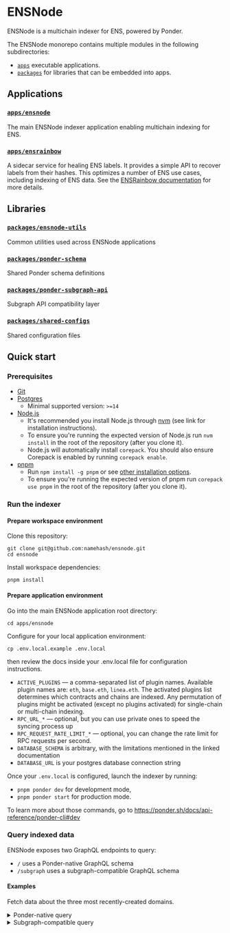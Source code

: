 # ENSNode

ENSNode is a multichain indexer for ENS, powered by Ponder.

The ENSNode monorepo contains multiple modules in the following subdirectories:
- [`apps`](apps)  executable applications.
- [`packages`](packages) for libraries that can be embedded into apps.

## Applications

### [`apps/ensnode`](apps/ensnode)
The main ENSNode indexer application enabling multichain indexing for ENS.

### [`apps/ensrainbow`](apps/ensrainbow)
A sidecar service for healing ENS labels. It provides a simple API to recover labels from their hashes. This optimizes a number of ENS use cases, including indexing of ENS data. See the [ENSRainbow documentation](apps/ensrainbow/README.md) for more details.

## Libraries

### [`packages/ensnode-utils`](packages/ensnode-utils)
Common utilities used across ENSNode applications

### [`packages/ponder-schema`](packages/ponder-schema)
Shared Ponder schema definitions

### [`packages/ponder-subgraph-api`](packages/ponder-subgraph-api)
Subgraph API compatibility layer

### [`packages/shared-configs`](packages/shared-configs)
Shared configuration files

## Quick start

### Prerequisites

- [Git](https://git-scm.com/)
- [Postgres](https://www.postgresql.org/)
  - Minimal supported version: `>=14`
- [Node.js](https://nodejs.org/)
  - It's recommended you install Node.js through [nvm](https://github.com/nvm-sh/nvm) (see link for installation instructions).
  - To ensure you're running the expected version of Node.js run `nvm install` in the root of the repository (after you clone it).
  - Node.js will automatically install `corepack`. You should also ensure Corepack is enabled by running `corepack enable`.
- [pnpm](https://pnpm.io/)
  - Run `npm install -g pnpm` or see [other installation options](https://pnpm.io/installation).
  - To ensure you're running the expected version of pnpm run `corepack use pnpm` in the root of the repository (after you clone it).

### Run the indexer

#### Prepare workspace environment
Clone this repository:
```
git clone git@github.com:namehash/ensnode.git
cd ensnode
```

Install workspace dependencies:
```
pnpm install
```

#### Prepare application environment

Go into the main ENSNode application root directory:
```
cd apps/ensnode
```

Configure for your local application environment:
```
cp .env.local.example .env.local
```
then review the docs inside your .env.local file for configuration instructions.

- `ACTIVE_PLUGINS` — a comma-separated list of plugin names. Available plugin names are: `eth`, `base.eth`, `linea.eth`. The activated plugins list determines which contracts and chains are indexed. Any permutation of plugins might be activated (except no plugins activated) for single-chain or multi-chain indexing.
- `RPC_URL_*` — optional, but you can use private ones to speed the syncing process up
- `RPC_REQUEST_RATE_LIMIT_*` — optional, you can change the rate limit for RPC requests per second.
- `DATABASE_SCHEMA` is arbitrary, with the limitations mentioned in the linked documentation
- `DATABASE_URL` is your postgres database connection string

Once your `.env.local` is configured, launch the indexer by running:
- `pnpm ponder dev` for development mode,
- `pnpm ponder start` for production mode.

To learn more about those commands, go to https://ponder.sh/docs/api-reference/ponder-cli#dev

### Query indexed data

ENSNode exposes two GraphQL endpoints to query:
- `/` uses a Ponder-native GraphQL schema
- `/subgraph` uses a subgraph-compatible GraphQL schema

#### Examples

Fetch data about the three most recently-created domains.

<details>
  <summary>Ponder-native query</summary>

  ```gql
  {
    domains(
      orderBy: "createdAt"
      orderDirection: "desc"
      limit: 3
    ) {
      items {
        name
        expiryDate
      }
    }
  }
  ```

  <details>
    <summary>Ponder-native response</summary>

    ```
    {
      "data": {
        "domains": {
          "items": [
            {
              "name": "ensanguo.eth",
              "expiryDate": "1758170255"
            },
            {
              "name": "fiffer.eth",
              "expiryDate": "2041994243"
            },
            {
              "name": "rifaisicilia.eth",
              "expiryDate": "1758170039"
            }
          ]
      }
    }
    ```
  </details>
</details>

<details>
  <summary>Subgraph-compatible query</summary>

  ```gql
  {
    domains(orderBy: createdAt, orderDirection: desc, first: 3) {
        name
        expiryDate
    }
  }
  ```

  <details>
    <summary>Subgraph-native response</summary>

    ```
    {
      "data": {
        "domains": [
          {
            "name": "ensanguo.eth",
            "expiryDate": "1758170255"
          },
          {
            "name": "fiffer.eth",
            "expiryDate": "2041994243"
          },
          {
            "name": "rifaisicilia.eth",
            "expiryDate": "1758170039"
          }
        ]
      }
    }
    ```
  </details>
</details>
